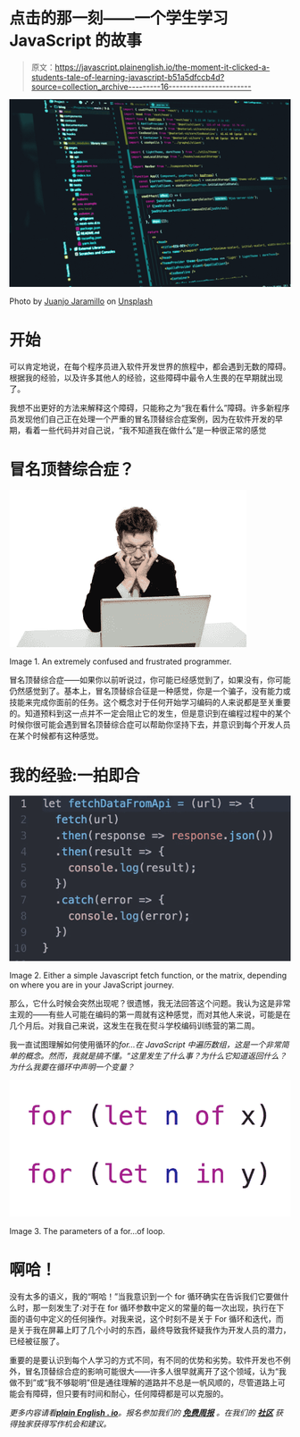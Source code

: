# 点击的那一刻——一个学生学习 JavaScript 的故事

> 原文：<https://javascript.plainenglish.io/the-moment-it-clicked-a-students-tale-of-learning-javascript-b51a5dfccb4d?source=collection_archive---------16----------------------->

![](img/2c4bb18a7d6921fd614e21455d133afc.png)

Photo by [Juanjo Jaramillo](https://unsplash.com/@juanjodev02?utm_source=medium&utm_medium=referral) on [Unsplash](https://unsplash.com?utm_source=medium&utm_medium=referral)

# 开始

可以肯定地说，在每个程序员进入软件开发世界的旅程中，都会遇到无数的障碍。根据我的经验，以及许多其他人的经验，这些障碍中最令人生畏的在早期就出现了。

我想不出更好的方法来解释这个障碍，只能称之为“我在看什么”障碍。许多新程序员发现他们自己正在处理一个严重的冒名顶替综合症案例，因为在软件开发的早期，看着一些代码并对自己说，“我不知道我在做什么”是一种很正常的感觉

# 冒名顶替综合症？

![](img/a2b5c974c29c6864845e9e460666543d.png)

Image 1\. An extremely confused and frustrated programmer.

冒名顶替综合症——如果你以前听说过，你可能已经感觉到了，如果没有，你可能仍然感觉到了。基本上，冒名顶替综合征是一种感觉，你是一个骗子，没有能力或技能来完成你面前的任务。这个概念对于任何开始学习编码的人来说都是至关重要的。知道预料到这一点并不一定会阻止它的发生，但是意识到在编程过程中的某个时候你很可能会遇到冒名顶替综合症可以帮助你坚持下去，并意识到每个开发人员在某个时候都有这种感觉。

# 我的经验:一拍即合

![](img/4903b3f12766e08ae3940ea10971bc06.png)

Image 2\. Either a simple Javascript fetch function, or the matrix, depending on where you are in your JavaScript journey.

那么，它什么时候会突然出现呢？很遗憾，我无法回答这个问题。我认为这是非常主观的——有些人可能在编码的第一周就有这种感觉，而对其他人来说，可能是在几个月后。对我自己来说，这发生在我在熨斗学校编码训练营的第二周。

我一直试图理解如何使用循环的*for…在 JavaScript 中遍历数组，这是一个非常简单的概念。然而，我就是搞不懂。“这里发生了什么事？为什么它知道返回什么？为什么我要在循环中声明一个变量？*

![](img/a3f4840555cbb1e4e0f08cc209d992f4.png)

Image 3\. The parameters of a for…of loop.

# 啊哈！

没有太多的语义，我的“啊哈！”当我意识到一个 for 循环确实在告诉我们它要做什么时，那一刻发生了:对于在 for 循环参数中定义的常量的每一次出现，执行在下面的语句中定义的任何操作。对我来说，这个时刻不是关于 For 循环和迭代，而是关于我在屏幕上盯了几个小时的东西，最终导致我怀疑我作为开发人员的潜力，已经被征服了。

重要的是要认识到每个人学习的方式不同，有不同的优势和劣势。软件开发也不例外，冒名顶替综合症的影响可能很大——许多人很早就离开了这个领域，认为“我做不到”或“我不够聪明”但是通往理解的道路并不总是一帆风顺的，尽管道路上可能会有障碍，但只要有时间和耐心，任何障碍都是可以克服的。

*更多内容请看*[***plain English . io***](http://plainenglish.io/)*。报名参加我们的* [***免费周报***](http://newsletter.plainenglish.io/) *。在我们的* [***社区***](https://discord.gg/GtDtUAvyhW) *获得独家获得写作机会和建议。*